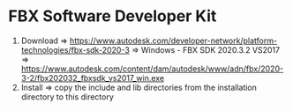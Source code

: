 # FBX Software Developer Kit
1. Download => https://www.autodesk.com/developer-network/platform-technologies/fbx-sdk-2020-3 => Windows - FBX SDK 2020.3.2 VS2017 => https://www.autodesk.com/content/dam/autodesk/www/adn/fbx/2020-3-2/fbx202032_fbxsdk_vs2017_win.exe
2. Install => copy the include and lib directories from the installation directory to this directory